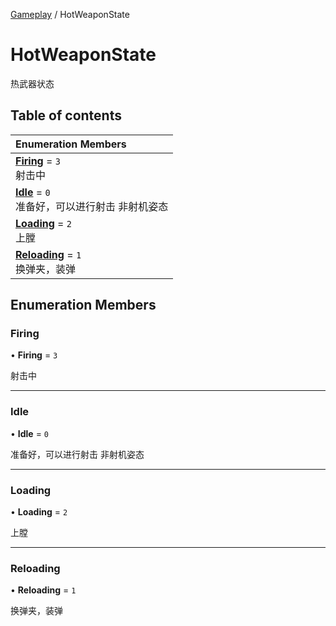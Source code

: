 [Gameplay](../modules/Gameplay.Gameplay.md) / HotWeaponState

# HotWeaponState <Badge type="tip" text="Enumeration" /> <Score text="HotWeaponState" />

热武器状态

## Table of contents

| Enumeration Members |
| :-----|
| **[Firing](Gameplay.HotWeaponState.md#firing)** = ``3`` <br> 射击中|
| **[Idle](Gameplay.HotWeaponState.md#idle)** = ``0`` <br> 准备好，可以进行射击 非射机姿态|
| **[Loading](Gameplay.HotWeaponState.md#loading)** = ``2`` <br> 上膛|
| **[Reloading](Gameplay.HotWeaponState.md#reloading)** = ``1`` <br> 换弹夹，装弹|

## Enumeration Members

### Firing <Score text="Firing" /> 

• **Firing** = ``3``

射击中

___

### Idle <Score text="Idle" /> 

• **Idle** = ``0``

准备好，可以进行射击 非射机姿态

___

### Loading <Score text="Loading" /> 

• **Loading** = ``2``

上膛

___

### Reloading <Score text="Reloading" /> 

• **Reloading** = ``1``

换弹夹，装弹
